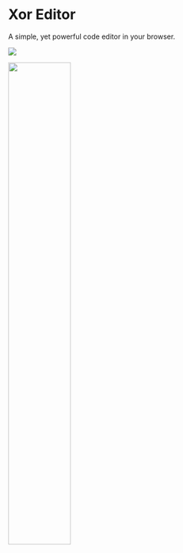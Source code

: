 # Xor Editor
A simple, yet powerful code editor in your browser.

[![](https://img.shields.io/badge/Try%20it-online-brightgreen.svg)](https://xor-editor.github.io/xor)

<img width="50%" src="https://user-images.githubusercontent.com/19719195/34640875-13e8bc74-f2c9-11e7-89ad-d418193a7898.png">
